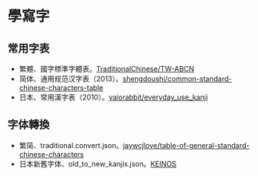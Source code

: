 # 學寫字

## 常用字表
- 繁體、國字標準字體表。[TraditionalChinese/TW-ABCN](https://github.com/TraditionalChinese/TW-ABCN)
- 简体、通用规范汉字表（2013）。[shengdoushi/common-standard-chinese-characters-table](https://github.com/shengdoushi/common-standard-chinese-characters-table)
- 日本、常用漢字表（2010）。[vaiorabbit/everyday_use_kanji](https://github.com/vaiorabbit/everyday_use_kanji)

## 字体轉換
- 繁简、traditional.convert.json。[jaywcjlove/table-of-general-standard-chinese-characters](https://github.com/jaywcjlove/table-of-general-standard-chinese-characters)
- 日本新舊字体、old_to_new_kanjis.json。[KEINOS](https://gist.github.com/KEINOS)
